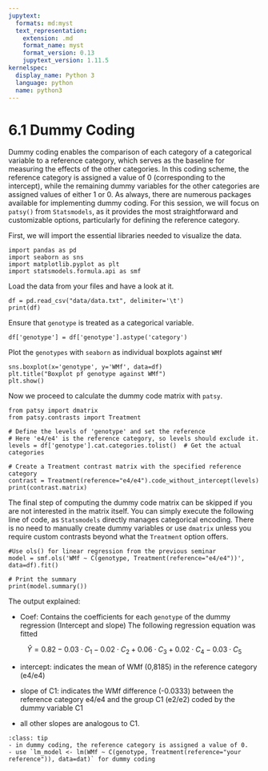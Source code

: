 ```yaml
---
jupytext:
  formats: md:myst
  text_representation:
    extension: .md
    format_name: myst
    format_version: 0.13
    jupytext_version: 1.11.5
kernelspec:
  display_name: Python 3
  language: python
  name: python3
---
```


# 6.1 Dummy Coding

Dummy coding enables the comparison of each category of a categorical variable to a reference category, which serves as the baseline for measuring the effects of the other categories. In this coding scheme, the reference category is assigned a value of 0 (corresponding to the intercept), while the remaining dummy variables for the other categories are assigned values of either 1 or 0. As always, there are numerous packages available for implementing dummy coding. For this session, we will focus on `patsy()` from `Statsmodels`, as it provides the most straightforward and customizable options, particularly for defining the reference category.

First, we will import the essential libraries needed to visualize the data.

```{code-cell}
import pandas as pd
import seaborn as sns
import matplotlib.pyplot as plt
import statsmodels.formula.api as smf
```

Load the data from your files and have a look at it.

```{code-cell}
df = pd.read_csv("data/data.txt", delimiter='\t')
print(df)
```

Ensure that `genotype` is treated as a categorical variable.

```{code-cell}
df['genotype'] = df['genotype'].astype('category')
```

Plot the `genotypes` with `seaborn` as individual boxplots against `WMf`

```{code-cell}
sns.boxplot(x='genotype', y='WMf', data=df)
plt.title("Boxplot pf genotype against WMf")
plt.show()
```

Now we proceed to calculate the dummy code matrix with `patsy`.

```{code-cell}
from patsy import dmatrix
from patsy.contrasts import Treatment

# Define the levels of 'genotype' and set the reference
# Here 'e4/e4' is the reference category, so levels should exclude it.
levels = df['genotype'].cat.categories.tolist()  # Get the actual categories

# Create a Treatment contrast matrix with the specified reference category
contrast = Treatment(reference="e4/e4").code_without_intercept(levels)
print(contrast.matrix)
```

The final step of computing the dummy code matrix can be skipped if you are not interested in the matrix itself. You can simply execute the following line of code, as `Statsmodels` directly manages categorical encoding. There is no need to manually create dummy variables or use `dmatrix` unless you require custom contrasts beyond what the `Treatment` option offers.

```{code-cell}
#Use ols() for linear regression from the previous seminar
model = smf.ols('WMf ~ C(genotype, Treatment(reference="e4/e4"))', data=df).fit()

# Print the summary
print(model.summary())
```
The output explained:

- Coef: Contains the coefficients for each `genotype` of the dummy regression (Intercept and slope)
The following regression equation was fitted

$$\hat{Y} = 0.82 - 0.03 \cdot C_1 - 0.02 \cdot C_2 + 0.06 \cdot C_3 + 0.02 \cdot C_4 - 0.03 \cdot C_5$$

- intercept: indicates the mean of WMf (0,8185) in the reference category (e4/e4)

- slope of C1: indicates the WMf difference (-0.0333) between the reference category e4/e4 and the group C1 (e2/e2) coded by the dummy variable C1

- all other slopes are analogous to C1.

```{admonition} Summary
:class: tip
- in dummy coding, the reference category is assigned a value of 0.
- use `lm_model <- lm(WMf ~ C(genotype, Treatment(reference="your reference")), data=dat)` for dummy coding
```